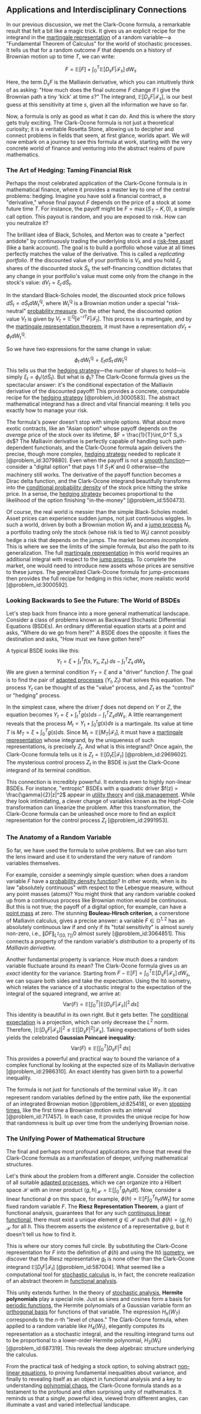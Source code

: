 ## Applications and Interdisciplinary Connections

In our previous discussion, we met the Clark-Ocone formula, a remarkable result that felt a bit like a magic trick. It gives us an explicit recipe for the integrand in the [martingale representation](@article_id:182364) of a random variable—a "Fundamental Theorem of Calculus" for the world of stochastic processes. It tells us that for a random outcome $F$ that depends on a history of Brownian motion up to time $T$, we can write:

$$
F = \mathbb{E}[F] + \int_0^T \mathbb{E}[D_s F | \mathcal{F}_s] \, dW_s
$$

Here, the term $D_s F$ is the Malliavin derivative, which you can intuitively think of as asking: "How much does the final outcome $F$ change if I give the Brownian path a tiny 'kick' at time $s$?" The integrand, $\mathbb{E}[D_s F | \mathcal{F}_s]$, is our best guess at this sensitivity at time $s$, given all the information we have so far.

Now, a formula is only as good as what it can *do*. And this is where the story gets truly exciting. The Clark-Ocone formula is not just a theoretical curiosity; it is a veritable Rosetta Stone, allowing us to decipher and connect problems in fields that seem, at first glance, worlds apart. We will now embark on a journey to see this formula at work, starting with the very concrete world of finance and venturing into the abstract realms of pure mathematics.

### The Art of Hedging: Taming Financial Risk

Perhaps the most celebrated application of the Clark-Ocone formula is in mathematical finance, where it provides a master key to one of the central problems: hedging. Imagine you have sold a financial contract, a "derivative," whose final payout $F$ depends on the price of a stock at some future time $T$. For instance, the payoff might be $F = \max(S_T - K, 0)$, a simple call option. This payout is random, and you are exposed to risk. How can you neutralize it?

The brilliant idea of Black, Scholes, and Merton was to create a "perfect antidote" by continuously trading the underlying stock and a [risk-free asset](@article_id:145502) (like a bank account). The goal is to build a portfolio whose value at all times perfectly matches the value of the derivative. This is called a *replicating portfolio*. If the discounted value of your portfolio is $V_t$, and you hold $\xi_t$ shares of the discounted stock $\tilde{S}_t$, the self-financing condition dictates that any change in your portfolio's value must come only from the change in the stock's value: $dV_t = \xi_t \, d\tilde{S}_t$.

In the standard Black-Scholes model, the discounted stock price follows $d\tilde{S}_t = \sigma \tilde{S}_t dW_t^{\mathbb{Q}}$, where $W_t^{\mathbb{Q}}$ is a Brownian motion under a special "risk-neutral" [probability measure](@article_id:190928). On the other hand, the discounted option value $V_t$ is given by $V_t = \mathbb{E}^{\mathbb{Q}}[e^{-rT} F | \mathcal{F}_t]$. This process is a martingale, and by the [martingale representation theorem](@article_id:180357), it must have a representation $dV_t = \phi_t dW_t^{\mathbb{Q}}$.

So we have two expressions for the same change in value:
$$
\phi_t \, dW_t^{\mathbb{Q}} = \xi_t \sigma \tilde{S}_t \, dW_t^{\mathbb{Q}}
$$
This tells us that the [hedging strategy](@article_id:191774)—the number of shares to hold—is simply $\xi_t = \phi_t / (\sigma \tilde{S}_t)$. But what is $\phi_t$? The Clark-Ocone formula gives us the spectacular answer: it's the conditional expectation of the Malliavin derivative of the discounted payoff! This provides a concrete, computable recipe for the [hedging strategy](@article_id:191774) [@problem_id:3000583]. The abstract mathematical integrand has a direct and vital financial meaning: it tells you exactly how to manage your risk.

The formula's power doesn't stop with simple options. What about more exotic contracts, like an "Asian option" whose payoff depends on the *average* price of the stock over its lifetime, $F = \frac{1}{T}\int_0^T S_s ds$? The Malliavin derivative is perfectly capable of handling such path-dependent functionals, and the Clark-Ocone formula again delivers the precise, though more complex, [hedging strategy](@article_id:191774) needed to replicate it [@problem_id:3079880]. Even when the payoff is not a [smooth function](@article_id:157543)—consider a "digital option" that pays $1$ if $S_T  K$ and $0$ otherwise—the machinery still works. The derivative of the payoff function becomes a Dirac delta function, and the Clark-Ocone integrand beautifully transforms into the [conditional probability density](@article_id:264963) of the stock price hitting the strike price. In a sense, the [hedging strategy](@article_id:191774) becomes proportional to the likelihood of the option finishing "in-the-money" [@problem_id:550473].

Of course, the real world is messier than the simple Black-Scholes model. Asset prices can experience sudden jumps, not just continuous wiggles. In such a world, driven by both a Brownian motion $W_t$ and a [jump process](@article_id:200979) $N_t$, a portfolio trading only the stock (whose risk is tied to $W_t$) cannot possibly hedge a risk that depends on the jumps. The market becomes *incomplete*. This is where we see the limits of the simple formula, but also the path to its generalization. The full [martingale representation](@article_id:182364) in this world requires an additional integral with respect to the [jump process](@article_id:200979). To complete the market, one would need to introduce new assets whose prices are sensitive to these jumps. The generalized Clark-Ocone formula for jump-processes then provides the full recipe for hedging in this richer, more realistic world [@problem_id:3000592].

### Looking Backwards to See the Future: The World of BSDEs

Let's step back from finance into a more general mathematical landscape. Consider a class of problems known as Backward Stochastic Differential Equations (BSDEs). An ordinary differential equation starts at a point and asks, "Where do we go from here?" A BSDE does the opposite: it fixes the destination and asks, "How must we have gotten here?"

A typical BSDE looks like this:
$$
Y_t = \xi + \int_t^T f(s, Y_s, Z_s) \, ds - \int_t^T Z_s \, dW_s
$$
We are given a terminal condition $Y_T = \xi$ and a "driver" function $f$. The goal is to find the pair of [adapted processes](@article_id:187216) $(Y_t, Z_t)$ that solves this equation. The process $Y_t$ can be thought of as the "value" process, and $Z_t$ as the "control" or "hedging" process.

In the simplest case, where the driver $f$ does not depend on $Y$ or $Z$, the equation becomes $Y_t = \xi + \int_t^T g(s) ds - \int_t^T Z_s dW_s$. A little rearrangement reveals that the process $M_t = Y_t + \int_0^t g(s) ds$ is a martingale. Its value at time $T$ is $M_T = \xi + \int_0^T g(s) ds$. Since $M_t = \mathbb{E}[M_T|\mathcal{F}_t]$, it must have a [martingale representation](@article_id:182364) whose integrand, by the uniqueness of such representations, is precisely $Z_t$. And what is this integrand? Once again, the Clark-Ocone formula tells us it is $Z_t = \mathbb{E}[D_t \xi | \mathcal{F}_t]$ [@problem_id:2969602]. The mysterious control process $Z_t$ in the BSDE is just the Clark-Ocone integrand of its terminal condition.

This connection is incredibly powerful. It extends even to highly non-linear BSDEs. For instance, "entropic" BSDEs with a quadratic driver $f(z) = \frac{\gamma}{2}|z|^2$ appear in [utility theory](@article_id:270492) and [risk management](@article_id:140788). While they look intimidating, a clever change of variables known as the Hopf-Cole transformation can linearize the problem. After this transformation, the Clark-Ocone formula can be unleashed once more to find an explicit representation for the control process $Z_t$ [@problem_id:2991953].

### The Anatomy of a Random Variable

So far, we have used the formula to solve problems. But we can also turn the lens inward and use it to understand the very nature of random variables themselves.

For example, consider a seemingly simple question: when does a random variable $F$ have a [probability density function](@article_id:140116)? In other words, when is its law "absolutely continuous" with respect to the Lebesgue measure, without any point masses (atoms)? You might think that any random variable cooked up from a continuous process like Brownian motion would be continuous. But this is not true; the payoff of a digital option, for example, can have a [point mass](@article_id:186274) at zero. The stunning **Bouleau-Hirsch criterion**, a cornerstone of Malliavin calculus, gives a precise answer: a variable $F \in \mathbb{D}^{1,2}$ has an absolutely continuous law if and only if its "total sensitivity" is almost surely non-zero, i.e., $\|DF\|_{L^2([0,T])}  0$ almost surely [@problem_id:3064851]. This connects a property of the random variable's *distribution* to a property of its *Malliavin derivative*.

Another fundamental property is variance. How much does a random variable fluctuate around its mean? The Clark-Ocone formula gives us an *exact* identity for the variance. Starting from $F - \mathbb{E}[F] = \int_0^T \mathbb{E}[D_s F | \mathcal{F}_s] \, dW_s$, we can square both sides and take the expectation. Using the Itô isometry, which relates the variance of a stochastic integral to the expectation of the integral of the squared integrand, we arrive at:
$$
\mathrm{Var}(F) = \mathbb{E}\left[ \int_0^T |\mathbb{E}[D_s F | \mathcal{F}_s]|^2 \, ds \right]
$$
This identity is beautiful in its own right. But it gets better. The [conditional expectation](@article_id:158646) is a projection, which can only decrease the $L^2$ norm. Therefore, $|\mathbb{E}[D_s F | \mathcal{F}_s]|^2 \le \mathbb{E}[|D_s F|^2 | \mathcal{F}_s]$. Taking expectations of both sides yields the celebrated **Gaussian Poincaré inequality**:
$$
\mathrm{Var}(F) \le \mathbb{E}\left[ \int_0^T |D_s F|^2 \, ds \right]
$$
This provides a powerful and practical way to bound the variance of a complex functional by looking at the expected size of its Malliavin derivative [@problem_id:2986310]. An exact identity has given birth to a powerful inequality.

The formula is not just for functionals of the terminal value $W_T$. It can represent random variables defined by the entire path, like the exponential of an integrated Brownian motion [@problem_id:825418], or even [stopping times](@article_id:261305), like the first time a Brownian motion exits an interval [@problem_id:717457]. In each case, it provides the unique recipe for how that randomness is built up over time from the underlying Brownian noise.

### The Unifying Power of Mathematical Structure

The final and perhaps most profound applications are those that reveal the Clark-Ocone formula as a manifestation of deeper, unifying mathematical structures.

Let's think about the problem from a different angle. Consider the collection of all suitable [adapted processes](@article_id:187216), which we can organize into a Hilbert space $\mathcal{H}$ with an inner product $\langle g, h \rangle_{\mathcal{H}} = \mathbb{E}[\int_0^T g_t h_t dt]$. Now, consider a linear functional $\phi$ on this space, for example, $\phi(h) = \mathbb{E}[F \int_0^T h_t dW_t]$ for some fixed random variable $F$. The **Riesz Representation Theorem**, a giant of functional analysis, guarantees that for any such [continuous linear functional](@article_id:135795), there must exist a unique element $g \in \mathcal{H}$ such that $\phi(h) = \langle g, h \rangle_{\mathcal{H}}$ for all $h$. This theorem asserts the *existence* of a representative $g$, but it doesn't tell us how to find it.

This is where our story comes full circle. By substituting the Clark-Ocone representation for $F$ into the definition of $\phi(h)$ and using the Itô [isometry](@article_id:150387), we discover that the Riesz representative $g_t$ is none other than the Clark-Ocone integrand $\mathbb{E}[D_t F | \mathcal{F}_t]$ [@problem_id:587004]. What seemed like a computational tool for [stochastic calculus](@article_id:143370) is, in fact, the concrete realization of an abstract theorem in [functional analysis](@article_id:145726).

This unity extends further. In the theory of [stochastic analysis](@article_id:188315), **Hermite polynomials** play a special role. Just as sines and cosines form a basis for [periodic functions](@article_id:138843), the Hermite polynomials of a Gaussian variable form an [orthogonal basis](@article_id:263530) for functions of that variable. The expression $H_n(W_T)$ corresponds to the $n$-th "level of chaos." The Clark-Ocone formula, when applied to a random variable like $H_4(W_1)$, elegantly computes its representation as a stochastic integral, and the resulting integrand turns out to be proportional to a lower-order Hermite polynomial, $H_3(W_t)$ [@problem_id:687319]. This reveals the deep algebraic structure underlying the calculus.

From the practical task of hedging a stock option, to solving abstract [non-linear equations](@article_id:159860), to proving fundamental inequalities about variance, and finally to revealing itself as an object in functional analysis and a key to understanding [polynomial chaos](@article_id:196470), the Clark-Ocone formula stands as a testament to the profound and often surprising unity of mathematics. It reminds us that a single, powerful idea, viewed from different angles, can illuminate a vast and varied intellectual landscape.